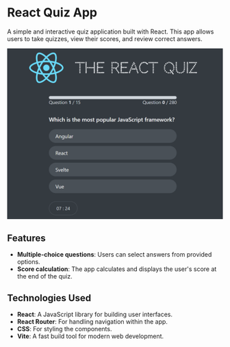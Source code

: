 # React Quiz App

A simple and interactive quiz application built with React. This app allows users to take quizzes, view their scores, and review correct answers.

![alt text](image.png)

## Features

- **Multiple-choice questions**: Users can select answers from provided options.
- **Score calculation**: The app calculates and displays the user's score at the end of the quiz.

## Technologies Used

- **React**: A JavaScript library for building user interfaces.
- **React Router**: For handling navigation within the app.
- **CSS**: For styling the components.
- **Vite**: A fast build tool for modern web development.
